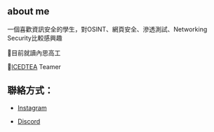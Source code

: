 ## about me
一個喜歡資訊安全的學生，對OSINT、網頁安全、滲透測試、Networking Security比較感興趣

🏫目前就讀內思高工

🚩[ICEDTEA](https://ctftime.org/team/303514) Teamer


## 聯絡方式：
- [Instagram](https://www.instagram.com/elliot_404_tw/)

- [Discord](https://discord.com/users/628939416693506049)
